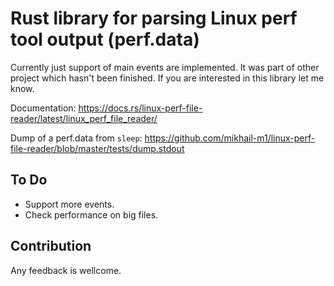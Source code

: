 # Rust library for parsing Linux perf tool output (perf.data)
Currently just support of main events are implemented. It was part of other project which hasn't been finished. If you are interested in this library let me know.

Documentation: https://docs.rs/linux-perf-file-reader/latest/linux_perf_file_reader/

Dump of a perf.data from `sleep`: https://github.com/mikhail-m1/linux-perf-file-reader/blob/master/tests/dump.stdout 

## To Do
* Support more events.
* Check performance on big files.

## Contribution
Any feedback is wellcome.
